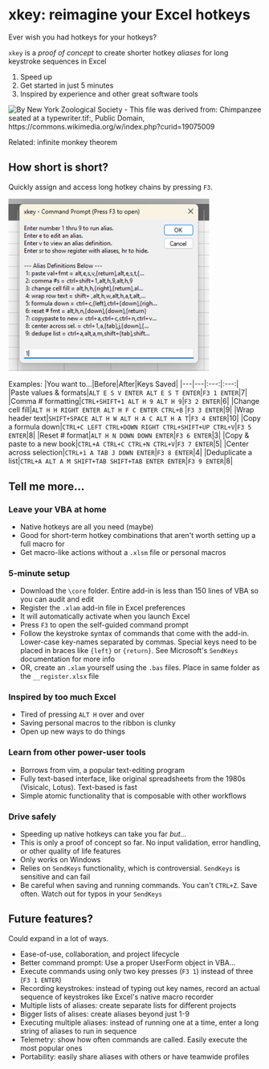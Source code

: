 # xkey: reimagine your Excel hotkeys
Ever wish you had hotkeys for your hotkeys?

`xkey` is a *proof of concept* to create shorter hotkey *aliases* for long keystroke sequences in Excel
1) Speed up
2) Get started in just 5 minutes
3) Inspired by experience and other great software tools

<picture align="left">
  <img alt="By New York Zoological Society - This file was derived from: Chimpanzee seated at a typewriter.tif:, Public Domain, https://commons.wikimedia.org/w/index.php?curid=19075009" src="https://upload.wikimedia.org/wikipedia/commons/3/3c/Chimpanzee_seated_at_typewriter.jpg" width="300">
</picture>

Related: infinite monkey theorem

## How short is short?
Quickly assign and access long hotkey chains by pressing `F3`.

<img src="demo_command_prompt.png" alt="Demo of xkey command prompt" width="400"/>

Examples:
|You want to...|Before|After|Keys Saved|
|---|---|:---:|:---:|
|Paste values & formats|`ALT E S V ENTER ALT E S T ENTER`|`F3 1 ENTER`|7|
|Comma # formatting|`CTRL+SHIFT+1 ALT H 9 ALT H 9`|`F3 2 ENTER`|6|
|Change cell fill|`ALT H H RIGHT ENTER ALT H F C ENTER CTRL+B` |`F3 3 ENTER`|9|
|Wrap header text|`SHIFT+SPACE ALT H W ALT H A C ALT H A T`|`F3 4 ENTER`|10|
|Copy a formula down|`CTRL+C LEFT CTRL+DOWN RIGHT CTRL+SHIFT+UP CTRL+V`|`F3 5 ENTER`|8|
|Reset # format|`ALT H N DOWN DOWN ENTER`|`F3 6 ENTER`|3|
|Copy & paste to a new book|`CTRL+A CTRL+C CTRL+N CTRL+V`|`F3 7 ENTER`|5|
|Center across selection|`CTRL+1 A TAB J DOWN ENTER`|`F3 8 ENTER`|4|
|Deduplicate a list|`CTRL+A ALT A M SHIFT+TAB SHIFT+TAB ENTER ENTER`|`F3 9 ENTER`|8|

## Tell me more...
### Leave your VBA at home
- Native hotkeys are all you need (maybe)
- Good for short-term hotkey combinations that aren't worth setting up a full macro for
- Get macro-like actions without a `.xlsm` file or personal macros

### 5-minute setup
- Download the `\core` folder. Entire add-in is less than 150 lines of VBA so you can audit and edit
- Register the `.xlam` add-in file in Excel preferences
- It will automatically activate when you launch Excel
- Press `F3` to open the self-guided command prompt
- Follow the keystroke syntax of commands that come with the add-in. Lower-case key-names separated by commas. Special keys need to be placed in braces like `{left}` or `{return}`. See Microsoft's `SendKeys` documentation for more info
- OR, create an `.xlam` yourself using the `.bas` files. Place in same folder as the `__register.xlsx` file

### Inspired by too much Excel
- Tired of pressing `ALT H` over and over
- Saving personal macros to the ribbon is clunky
- Open up new ways to do things

### Learn from other power-user tools
- Borrows from vim, a popular text-editing program
- Fully text-based interface, like original spreadsheets from the 1980s (Visicalc, Lotus). Text-based is fast
- Simple atomic functionality that is composable with other workflows

### Drive safely
- Speeding up native hotkeys can take you far *but...*
- This is only a proof of concept so far. No input validation, error handling, or other quality of life features
- Only works on Windows
- Relies on `SendKeys` functionality, which is controversial. `SendKeys` is sensitive and can fail
- Be careful when saving and running commands. You can't `CTRL+Z`. Save often. Watch out for typos in your `SendKeys`

## Future features?
Could expand in a lot of ways.
- Ease-of-use, collaboration, and project lifecycle
- Better command prompt: Use a proper UserForm object in VBA...
- Execute commands using only two key presses (`F3 1`) instead of three (`F3 1 ENTER`)
- Recording keystrokes: instead of typing out key names, record an actual sequence of keystrokes like Excel's native macro recorder
- Multiple lists of aliases: create separate lists for different projects
- Bigger lists of alises: create aliases beyond just 1-9
- Executing multiple aliases: instead of running one at a time, enter a long string of aliases to run in sequence
- Telemetry: show how often commands are called. Easily execute the most popular ones
- Portability: easily share aliases with others or have teamwide profiles

